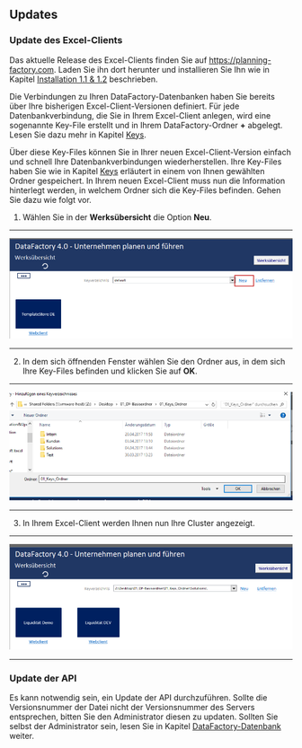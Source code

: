 ## Updates

### Update des Excel-Clients

Das aktuelle Release des Excel-Clients finden Sie auf <https://planning-factory.com>. Laden Sie ihn dort herunter und installieren Sie Ihn wie in Kapitel [Installation 1.1 & 1.2](installation-und-update.md) beschrieben.

Die Verbindungen zu Ihren DataFactory-Datenbanken haben Sie bereits über Ihre bisherigen Excel-Client-Versionen definiert. Für jede Datenbankverbindung, die Sie in Ihrem Excel-Client anlegen, wird eine sogenannte Key-File erstellt und in Ihrem DataFactory-Ordner **+** abgelegt. Lesen Sie dazu mehr in Kapitel [Keys](werk/keys.md).

Über diese Key-Files können Sie in Ihrer neuen Excel-Client-Version einfach und schnell Ihre Datenbankverbindungen  wiederherstellen. Ihre Key-Files haben Sie wie in Kapitel [Keys](werk/keys.md) erläutert in einem von Ihnen gewählten Ordner gespeichert. In Ihrem neuen Excel-Client muss nun die Information hinterlegt werden, in welchem Ordner  sich die Key-Files befinden. Gehen Sie dazu wie folgt vor.

1) Wählen Sie in der **Werksübersicht** die Option **Neu**.

---
![](/assets/iu17.png)

---

2) In dem sich öffnenden Fenster wählen Sie den Ordner aus, in dem sich Ihre Key-Files befinden und klicken Sie auf **OK**.

---
![](/assets/iu18.png)

---

3) In Ihrem Excel-Client werden Ihnen nun Ihre Cluster angezeigt.

---
![](/assets/iu19.png)

---

### Update der API

Es kann notwendig sein, ein Update der API durchzuführen. Sollte die Versionsnummer der Datei nicht der Versionsnummer des Servers entsprechen, bitten Sie den Administrator diesen zu updaten. Sollten Sie selbst der Administrator sein, lesen Sie in Kapitel [DataFactory-Datenbank](../installation-der-datafactory-datenbank.md) weiter.










